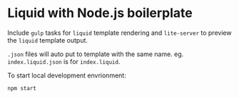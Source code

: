 # Liquid with Node.js boilerplate

Include `gulp` tasks for `liquid` template rendering and `lite-server` to preview the `liquid` template output.

`.json` files will auto put to template with the same name. eg. `index.liquid.json` is for `index.liquid`.

To start local development envrionment:
```
npm start
```